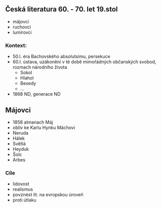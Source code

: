 ## Česká literatura 60. - 70. let 19.stol
- májovci
- ruchovci
- lumírovci

### Kontext:
- 50.l. éra Bachovského absolutsimu, persekuce
- 60.l. ústava, uzákonění v té době mimořádných občanských svobod, rozmach národního života
  - Sokol
  - Hlahol
  - Besedy
  - ...
- 1868 ND, generace ND

## Májovci
- 1858 almanach Máj
- obliv ke Karlu Hynku Máchovi
- Neruda
- Hálek
- Světlá
- Heyduk
- Šolc
- Arbes

### Cíle
- lidovost
- realismus
- povznést lit. na evropskou úroveň
- proti útlaku
